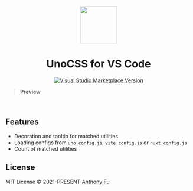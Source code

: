 <br>

<p align="center">
<img src="https://raw.githubusercontent.com/unocss/unocss/main/packages/vscode/res/logo.png" style="width:100px;" />
</p>

<h1 align="center">UnoCSS for VS Code</h1>

<p align="center">
<a href="https://marketplace.visualstudio.com/items?itemName=antfu.unocss" target="__blank"><img src="https://img.shields.io/visual-studio-marketplace/v/antfu.unocss.svg?color=eee&amp;label=VS%20Code%20Marketplace&logo=visual-studio-code" alt="Visual Studio Marketplace Version" /></a>
</p>

> **Preview**

<br>

## Features

- Decoration and tooltip for matched utilities
- Loading configs from `uno.config.js`, `vite.config.js` or `nuxt.config.js`
- Count of matched utilities

## License

MIT License © 2021-PRESENT [Anthony Fu](https://github.com/antfu)


